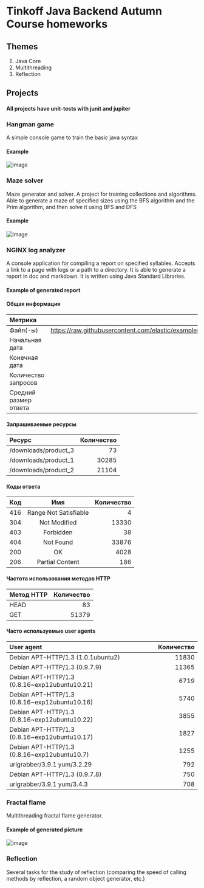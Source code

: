 # Tinkoff Java Backend Autumn Course homeworks

## Themes
1. Java Core
2. Multithreading
3. Reflection

## Projects
#### All projects have unit-tests with junit and jupiter
### Hangman game
A simple console game to train the basic java syntax
#### Example
![image](https://github.com/maximister/Tinkoff-Java-Course-2023/assets/116444848/824772c8-4cdb-4bfb-8651-b73e85aaf687)

### Maze solver
Maze generator and solver.
A project for training collections and algorithms.
Able to generate a maze of specified sizes using the BFS algorithm and the Prim algorithm, and then solve it using BFS and DFS
#### Example 
![image](https://github.com/maximister/Tinkoff-Java-Course-2023/assets/116444848/5addbe27-9c14-453c-b86e-dbb308632695)

### NGINX log analyzer
A console application for compiling a report on specified syllables. Accepts a link to a page with logs or a path to a directory.
It is able to generate a report in doc and markdown.
It is written using Java Standard Libraries.
#### Example of generated report

#### Общая информация

|              Метрика|                                                                                               Значение|
|:--------------------|------------------------------------------------------------------------------------------------------:|
|             Файл(-ы)|https://raw.githubusercontent.com/elastic/examples/master/Common%20Data%20Formats/nginx_logs/nginx_logs|
|       Начальная дата|                                                                                                     - |
|        Конечная дата|                                                                                                     - |
|  Количество запросов|                                                                                                  51462|
|Средний размер ответа|                                                                                                659509b|

#### Запрашиваемые ресурсы

|              Ресурс|Количество|
|:-------------------|---------:|
|/downloads/product_3|        73|
|/downloads/product_1|     30285|
|/downloads/product_2|     21104|

#### Коды ответа

|Код|                  Имя|Количество|
|:--|:-------------------:|---------:|
|416|Range Not Satisfiable|         4|
|304|         Not Modified|     13330|
|403|            Forbidden|        38|
|404|            Not Found|     33876|
|200|                   OK|      4028|
|206|      Partial Content|       186|

#### Частота использования методов HTTP

|Метод HTTP|Количество|
|:---------|---------:|
|      HEAD|        83|
|       GET|     51379|

#### Часто используемые user agents

|                                   User agent|Количество|
|:--------------------------------------------|---------:|
|           Debian APT-HTTP/1.3 (1.0.1ubuntu2)|     11830|
|                Debian APT-HTTP/1.3 (0.9.7.9)|     11365|
|Debian APT-HTTP/1.3 (0.8.16~exp12ubuntu10.21)|      6719|
|Debian APT-HTTP/1.3 (0.8.16~exp12ubuntu10.16)|      5740|
|Debian APT-HTTP/1.3 (0.8.16~exp12ubuntu10.22)|      3855|
|Debian APT-HTTP/1.3 (0.8.16~exp12ubuntu10.17)|      1827|
| Debian APT-HTTP/1.3 (0.8.16~exp12ubuntu10.7)|      1255|
|                  urlgrabber/3.9.1 yum/3.2.29|       792|
|                Debian APT-HTTP/1.3 (0.9.7.8)|       750|
|                   urlgrabber/3.9.1 yum/3.4.3|       708|


### Fractal flame
Multithreading fractal flame generator.
#### Example of generated picture
![image](https://github.com/maximister/Tinkoff-Java-Course-2023/assets/116444848/a5de3f06-a5c9-407b-8979-732e23b7ee72)

### Reflection
Several tasks for the study of reflection (comparing the speed of calling methods by reflection, a random object generator, etc.)

